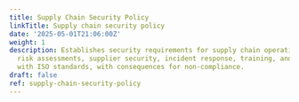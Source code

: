 ```yaml
---
title: Supply Chain Security Policy
linkTitle: Supply chain security policy
date: '2025-05-01T21:06:00Z'
weight: 1
description: Establishes security requirements for supply chain operations, including
  risk assessments, supplier security, incident response, training, and compliance
  with ISO standards, with consequences for non-compliance.
draft: false
ref: supply-chain-security-policy
---
```


